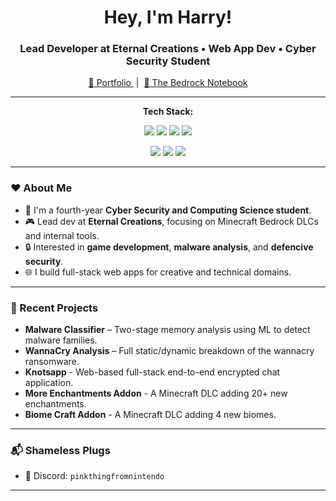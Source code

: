 <h1 align="center">Hey, I'm Harry!</h1>
<h3 align="center">Lead Developer at Eternal Creations • Web App Dev • Cyber Security Student</h3>

<p align="center">
  <a href="https://harryf1204.github.io/PortfolioSite/" target="_blank">
    🔗 Portfolio
  </a>
  &nbsp;|&nbsp;
  <a href="https://www.the-bedrock-notebook.dev" target="_blank">
    📘 The Bedrock Notebook
  </a>
</p>

---
<p align="center"><strong>Tech Stack:</strong></p>

<p align="center">
  <img src="https://img.shields.io/badge/-JavaScript-F7DF1E?logo=javascript&logoColor=black" />
  <img src="https://img.shields.io/badge/-TypeScript-3178C6?logo=typescript&logoColor=white" />
  <img src="https://img.shields.io/badge/-Python-3776AB?logo=python&logoColor=white" />
  <img src="https://img.shields.io/badge/-C++-00599C?logo=c%2B%2B&logoColor=white" />
</p>

<p align="center">
  <img src="https://img.shields.io/badge/-Vue-4FC08D?logo=vue.js&logoColor=white" />
  <img src="https://img.shields.io/badge/-Electron-47848F?logo=electron&logoColor=white" />
  <img src="https://img.shields.io/badge/-Node.js-339933?logo=node.js&logoColor=white" />
</p>

---

### ❤️ About Me

- 🧠 I'm a fourth-year **Cyber Security and Computing Science student**.
- 🎮 Lead dev at **Eternal Creations**, focusing on Minecraft Bedrock DLCs and internal tools.
- 🔒 Interested in **game development**, **malware analysis**, and **defencive security**.
- 🌐 I build full-stack web apps for creative and technical domains.

---

### 🔭 Recent Projects

- **Malware Classifier** – Two-stage memory analysis using ML to detect malware families.
- **WannaCry Analysis** – Full static/dynamic breakdown of the wannacry ransomware.
- **Knotsapp** - Web-based full-stack end-to-end encrypted chat application.
- **More Enchantments Addon** - A Minecraft DLC adding 20+ new enchantments.
- **Biome Craft Addon** - A Minecraft DLC adding 4 new biomes.

---

### 📬 Shameless Plugs

- 💬 Discord: `pinkthingfromnintendo`

---

